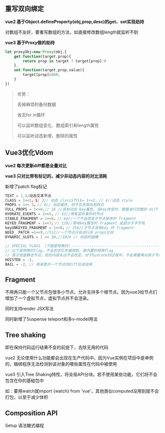 ## 重写双向绑定

**vue2 基于Object.defineProperty(obj,prop,desc)的get、set实现劫持**

对数组不友好，要重写数组的方法，如直接修改数组length就监听不到

**vue3 基于Proxy做的劫持**

```js
let proxyObj=new Proxy(obj,{
    get:function(target,prop){
        return prop in target ? target[prop]:0
    },
    set:function(target,prop,value){
        target[prop]=888;
    }
})
```

> 优势：
>
> 丢掉麻烦的备份数据
>
> 省去for in循环
>
> 可以监听数组变化、数组索引和length属性
>
> 可以监听动态新增、删除的属性

## Vue3优化Vdom

**vue2 每次更新diff都是全量对比**

**vue3 只对比带有标记的，减少非动态内容的对比消耗**

新增了patch flag标记

```js
TEXT = 1,1/动态文本节点
CLASS = 1<<1，1/ 2// 动态 classSTYLE= 1<<2，// 4//动态 style
PROPS = 1<< 3，// 8// 动态属性，但不包含类名和样式
FULL_PROPS = 1<<4,// 16 //具有动态 key属性，当key改变时，需要进行完整的 diff 比较。
HYDRATE_EVENTS = 1<<5，// 32//带有监听事件的节点
STABLE_FRAGMENT = 1<<6，// 64//一个不会改变子节点顺序的 fragment
KEYED_FRAGMENT = 1<<7，// 128//带有key属性的 fragment 或部分子字节有
keyUNKEYED_FRAGMENT = 1<<8，// 256//子节点没有key 的 fragment
NEED_ PATCH =1<<9,//512//一个节点只会进行非 props比较
DYNAMIC_SLOTS = 1 << 10,//1024 // 动态的插槽
		
// SPECIAL FLAGS （下面是特殊的）--------------------------------------------------------- 
// 以下是特殊的flag，不会在优化中被用到，是内置的特殊flag
// 表示他是静态节点，他的内容永远不会改变，对于hydrate的过程中，不会需要再对其子节点进行diff
HOISTED = -1,
BAIL = -2, // 用来表示一个节点的diff应该结束

```

## Fragment

不用再只能一个父节点包很多小节点，允许支持多个根节点。因为vue3给节点们增加了一个虚拟节点，虚拟节点并不会渲染。

同时支持render JSX写法

同时新增了Suspense teleport和多v-model用法

## Tree shaking

即在保持代码运行结果不变的前提下，去除无用的代码

vue2 无论使用什么功能都会出现在生产代码中。因为Vue实例在项目中是单例的，捆绑程序无法检测到该对象的哪些属性在代码中被使用

vue3 引入Tree Shaking特性，将全局API分块。若不使用某些功能，它们将不会包含在你的基础包中

如：要用watch就import {watch} from 'vue'，其他类似computed没用到就不会打包，以至于减少体积

## Composition API

Setup 语法糖式编程